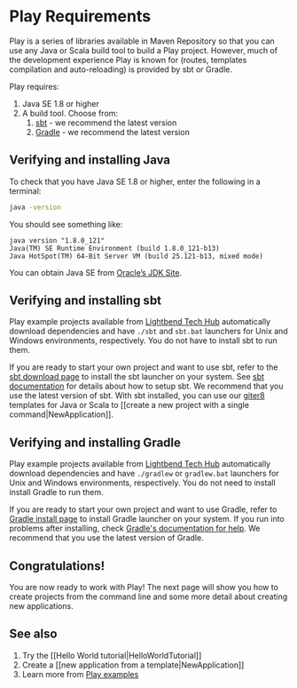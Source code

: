 <!--- Copyright (C) 2009-2018 Lightbend Inc. <https://www.lightbend.com> -->

# Play Requirements
Play is a series of libraries available in Maven Repository so that you can use any Java or Scala build tool to build a Play project. However, much of the development experience Play is known for (routes, templates compilation and auto-reloading) is provided by sbt or Gradle.

Play requires:

1. Java SE 1.8 or higher
1. A build tool. Choose from:
    1. [sbt](#Verifying-and-installing-sbt) - we recommend the latest version
    1. [Gradle](#Verifying-and-installing-Gradle) - we recommend the latest version

## Verifying and installing Java

To check that you have Java SE 1.8 or higher, enter the following in a terminal:

```bash
java -version
```

You should see something like:

```
java version "1.8.0_121"
Java(TM) SE Runtime Environment (build 1.8.0_121-b13)
Java HotSpot(TM) 64-Bit Server VM (build 25.121-b13, mixed mode)
```

You can obtain Java SE from [Oracle’s JDK Site](https://www.oracle.com/technetwork/java/javase/downloads/index.html). 

## Verifying and installing sbt

Play example projects available from [Lightbend Tech Hub](https://developer.lightbend.com/start/?group=play) automatically download dependencies and have `./sbt` and `sbt.bat` launchers for Unix and Windows environments, respectively. You do not have to install sbt to run them.

If you are ready to start your own project and want to use sbt, refer to the [sbt download page](https://www.scala-sbt.org/download.html) to install the sbt launcher on your system. See [sbt documentation](http://www.scala-sbt.org/release/docs/Setup-Notes.html) for details about how to setup sbt. We recommend that you use the latest version of sbt. With sbt installed, you can use our [giter8](http://www.foundweekends.org/giter8/) templates for Java or Scala to [[create a new project with a single command|NewApplication]].

## Verifying and installing Gradle

Play example projects available from [Lightbend Tech Hub](https://developer.lightbend.com/start/?group=play) automatically download dependencies and have `./gradlew` or `gradlew.bat` launchers for Unix and Windows environments, respectively. You do not need to install install Gradle to run them.

If you are ready to start your own project and want to use Gradle, refer to [Gradle install page](https://gradle.org/install/) to install Gradle launcher on your system. If you run into problems after installing, check [Gradle's documentation for help](https://docs.gradle.org/4.6/userguide/troubleshooting.html#sec:troubleshooting_installation). We recommend that you use the latest version of Gradle.

## Congratulations!

You are now ready to work with Play!  The next page will show you how to create projects from the command line and some more detail about creating new applications.

## See also

1. Try the [[Hello World tutorial|HelloWorldTutorial]]
1. Create a [[new application from a template|NewApplication]]
1. Learn more from [Play examples](https://developer.lightbend.com/start/?group=play)